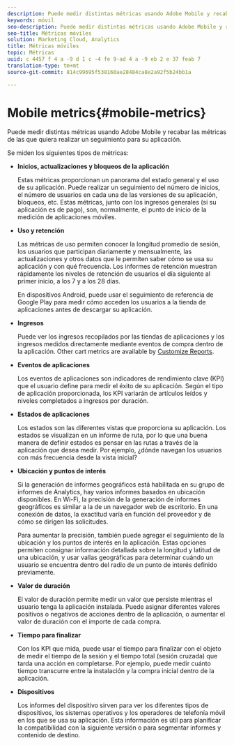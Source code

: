 ```yaml
---
description: Puede medir distintas métricas usando Adobe Mobile y recabar las métricas de las que quiera realizar un seguimiento para su aplicación.
keywords: móvil
seo-description: Puede medir distintas métricas usando Adobe Mobile y recabar las métricas de las que quiera realizar un seguimiento para su aplicación.
seo-title: Métricas móviles
solution: Marketing Cloud, Analytics
title: Métricas móviles
topic: Métricas
uuid: c 4457 f 4 a -9 d 1 c -4 fe 9-ad 4 a -9 eb 2 e 37 feab 7
translation-type: tm+mt
source-git-commit: 814c99695f538160ae28484ca8e2a92f5b24bb1a

---
```



# Mobile metrics{#mobile-metrics}

Puede medir distintas métricas usando Adobe Mobile y recabar las métricas de las que quiera realizar un seguimiento para su aplicación.

Se miden los siguientes tipos de métricas:

* **Inicios, actualizaciones y bloqueos de la aplicación**

   Estas métricas proporcionan un panorama del estado general y el uso de su aplicación. Puede realizar un seguimiento del número de inicios, el número de usuarios en cada una de las versiones de su aplicación, bloqueos, etc. Estas métricas, junto con los ingresos generales (si su aplicación es de pago), son, normalmente, el punto de inicio de la medición de aplicaciones móviles.

* **Uso y retención**

   Las métricas de uso permiten conocer la longitud promedio de sesión, los usuarios que participan diariamente y mensualmente, las actualizaciones y otros datos que le permiten saber cómo se usa su aplicación y con qué frecuencia. Los informes de retención muestran rápidamente los niveles de retención de usuarios el día siguiente al primer inicio, a los 7 y a los 28 días.

   En dispositivos Android, puede usar el seguimiento de referencia de Google Play para medir cómo acceden los usuarios a la tienda de aplicaciones antes de descargar su aplicación.

* **Ingresos**

   Puede ver los ingresos recopilados por las tiendas de aplicaciones y los ingresos medidos directamente mediante eventos de compra dentro de la aplicación. Other cart metrics are available by [Customize Reports](/help/using/usage/reports-customize/reports-customize.md).

* **Eventos de aplicaciones**

   Los eventos de aplicaciones son indicadores de rendimiento clave (KPI) que el usuario define para medir el éxito de su aplicación. Según el tipo de aplicación proporcionada, los KPI variarán de artículos leídos y niveles completados a ingresos por duración.

* **Estados de aplicaciones**

   Los estados son las diferentes vistas que proporciona su aplicación. Los estados se visualizan en un informe de ruta, por lo que una buena manera de definir estados es pensar en las rutas a través de la aplicación que desea medir. Por ejemplo, ¿dónde navegan los usuarios con más frecuencia desde la vista inicial?

* **Ubicación y puntos de interés**

   Si la generación de informes geográficos está habilitada en su grupo de informes de Analytics, hay varios informes basados en ubicación disponibles. En Wi-Fi, la precisión de la generación de informes geográficos es similar a la de un navegador web de escritorio. En una conexión de datos, la exactitud varía en función del proveedor y de cómo se dirigen las solicitudes.

   Para aumentar la precisión, también puede agregar el seguimiento de la ubicación y los puntos de interés en la aplicación. Estas opciones permiten consignar información detallada sobre la longitud y latitud de una ubicación, y usar vallas geográficas para determinar cuándo un usuario se encuentra dentro del radio de un punto de interés definido previamente.

* **Valor de duración**

   El valor de duración permite medir un valor que persiste mientras el usuario tenga la aplicación instalada. Puede asignar diferentes valores positivos o negativos de acciones dentro de la aplicación, o aumentar el valor de duración con el importe de cada compra.

* **Tiempo para finalizar**

   Con los KPI que mida, puede usar el tiempo para finalizar con el objeto de medir el tiempo de la sesión y el tiempo total (sesión cruzada) que tarda una acción en completarse. Por ejemplo, puede medir cuánto tiempo transcurre entre la instalación y la compra inicial dentro de la aplicación.

* **Dispositivos**

   Los informes del dispositivo sirven para ver los diferentes tipos de dispositivos, los sistemas operativos y los operadores de telefonía móvil en los que se usa su aplicación. Esta información es útil para planificar la compatibilidad con la siguiente versión o para segmentar informes y contenido de destino.
